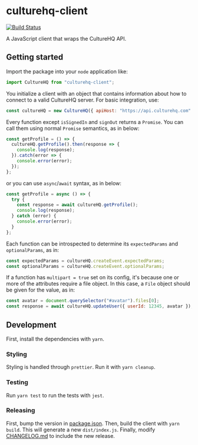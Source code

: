 # culturehq-client

[![Build Status](https://travis-ci.com/CultureHQ/client.svg?token=kQUiABmGkzyHdJdMnCnv&branch=master)](https://travis-ci.com/CultureHQ/client)

A JavaScript client that wraps the CultureHQ API.

## Getting started

Import the package into your `node` application like:

```js
import CultureHQ from "culturehq-client";
```

You initialize a client with an object that contains information about how to connect to a valid CultureHQ server. For basic integration, use:

```js
const cultureHQ = new CultureHQ({ apiHost: "https://api.culturehq.com" });
```

Every function except `isSignedIn` and `signOut` returns a `Promise`. You can call them using normal `Promise` semantics, as in below:

```js
const getProfile = () => {
  cultureHQ.getProfile().then(response => {
    console.log(response);
  }).catch(error => {
    console.error(error);
  });
};
```

or you can use `async`/`await` syntax, as in below:

```js
const getProfile = async () => {
  try {
    const response = await cultureHQ.getProfile();
    console.log(response);
  } catch (error) {
    console.error(error);
  }
};
```

Each function can be introspected to determine its `expectedParams` and `optionalParams`, as in:

```js
const expectedParams = cultureHQ.createEvent.expectedParams;
const optionalParams = cultureHQ.createEvent.optionalParams;
```

If a function has `multipart = true` set on its config, it's because one or more of the attributes require a file object. In this case, a `File` object should be given for the value, as in:

```js
const avatar = document.querySelector("#avatar").files[0];
const response = await cultureHQ.updateUser({ userId: 12345, avatar });
```

## Development

First, install the dependencies with `yarn`.

### Styling

Styling is handled through `prettier`. Run it with `yarn cleanup`.

### Testing

Run `yarn test` to run the tests with `jest`.

### Releasing

First, bump the version in [package.json](package.json). Then, build the client with `yarn build`. This will generate a new `dist/index.js`. Finally, modify [CHANGELOG.md](CHANGELOG.md) to include the new release.
